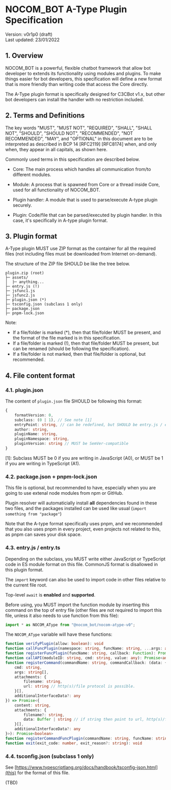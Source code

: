 # NOCOM_BOT A-Type Plugin Specification

Version: v0r1p0 (draft)<br>
Last updated: 23/01/2022

## 1. Overview

NOCOM_BOT is a powerful, flexible chatbot framework that allow bot developer to extends its functionality using modules and plugins. To make things easier for bot developers, this specification will define a new format that is more friendly than writing code that access the Core directly.

The A-Type plugin format is specifically designed for C3CBot v1.x, but other bot developers can install the handler with no restriction included.

## 2. Terms and Definitions

The key words "MUST", "MUST NOT", "REQUIRED", "SHALL", "SHALL NOT",
"SHOULD", "SHOULD NOT", "RECOMMENDED", "NOT RECOMMENDED", "MAY", and
"OPTIONAL" in this document are to be interpreted as described in BCP
14 [RFC2119] [RFC8174] when, and only when, they appear in all
capitals, as shown here.

Commonly used terms in this specification are described below.

- Core: The main process which handles all communication from/to different modules.

- Module: A process that is spawned from Core or a thread inside Core, used for all functionality of NOCOM_BOT.

- Plugin handler: A module that is used to parse/execute A-type plugin securely.

- Plugin: Code/file that can be parsed/executed by plugin handler. In this case, it's specifically in A-type plugin format.

## 3. Plugin format

A-Type plugin MUST use ZIP format as the container for all the required files (not including files must be downloaded from Internet on-demand).

The structure of the ZIP file SHOULD be like the tree below.

```
plugin.zip (root)
├─ assets/
│  ├─ anything...
├─ entry.js (!)
├─ jsfunc1.js
├─ jsfunc2.js
├─ plugin.json (*)
├─ tsconfig.json (subclass 1 only)
├─ package.json
├─ pnpm-lock.json
```

Note: 
- If a file/folder is marked (*), then that file/folder MUST be present, and the format of the file marked is in this specification.
- If a file/folder is marked (!), then that file/folder MUST be present, but can be renamed (should be following the specification).
- If a file/folder is not marked, then that file/folder is optional, but recommended.

## 4. File content format

### 4.1. plugin.json

The content of `plugin.json` file SHOULD be following this format:

```ts
{
    formatVersion: 0,
    subclass: (0 | 1), // See note [1]
    entryPoint: string, // can be redefined, but SHOULD be entry.js / entry.ts
    author: string,
    pluginName: string,
    pluginNamespace: string,
    pluginVersion: string // MUST be SemVer-compatible
}
```

[1]: Subclass MUST be 0 if you are writing in JavaScript (A0), or MUST be 1 if you are writing in TypeScript (A1).

### 4.2. package.json + pnpm-lock.json

This file is optional, but recommended to have, especially when you are going to use extenal node modules from npm or GitHub.

Plugin resolver will automaticially install **all** dependencies found in these two files, and the packages installed can be used like usual (`import something from "package"`)

Note that the A-type format specifically uses pnpm, and we recommended that you also uses pnpm in every project, even projects not related to this, as pnpm can saves your disk space.

### 4.3. entry.js / entry.ts

Depending on the subclass, you MUST write either JavaScript or TypeScript code in ES module format on this file. CommonJS format is disallowed in this plugin format.

The `import` keyword can also be used to import code in other files relative to the current file root.

Top-level `await` is **enabled** and **supported**.

Before using, you MUST import the function module by inserting this command on the top of entry file (other files are not required to import this file, unless it also needs to use function from this file):

```ts
import * as NOCOM_AType from "@nocom_bot/nocom-atype-v0";
```

The `NOCOM_AType` variable will have these functions:

```ts
function verifyPlugin(allow: boolean): void
function callFuncPlugin(namespace: string, funcName: string, ...args: any): Promise<any>
function registerFuncPlugin(funcName: string, callback: Function): Promise<boolean>
function callAPI(moduleID: string, cmd: string, value: any): Promise<any>
function registerCommand(commandName: string, commandCallback: (data: {
    cmd: string,
    args: string[],
    attachments: {
        filename: string,
        url: string // http(s)/file protocol is possible.
    }[],
    additionalInterfaceData?: any
}) => Promise<{
    content: string,
    attachments: {
        filename?: string,
        data: Buffer | string // if string then point to url, http(s)/file protocol allowed
    }[],
    additionalInterfaceData?: any
}>): Promise<boolean>
function registerCommandFuncPlugin(commandName: string, funcName: string): Promise<boolean>
function exit(exit_code: number, exit_reason?: string): void
```

### 4.4. tsconfig.json (subclass 1 only)

See [https://www.typescriptlang.org/docs/handbook/tsconfig-json.html](this) for the format of this file.

(TBD)
